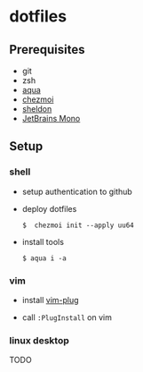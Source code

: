 # dotfiles

## Prerequisites

- git
- zsh
- [aqua](https://aquaproj.github.io/)
- [chezmoi](https://www.chezmoi.io/)
- [sheldon](https://github.com/rossmacarthur/sheldon/)
- [JetBrains Mono](https://www.jetbrains.com/lp/mono/)

## Setup

### shell

- setup authentication to github

- deploy dotfiles
	```
	$  chezmoi init --apply uu64
	```

- install tools
	```
	$ aqua i -a
	```

### vim

- install [vim-plug](https://github.com/junegunn/vim-plug)

- call `:PlugInstall` on vim

### linux desktop

TODO
